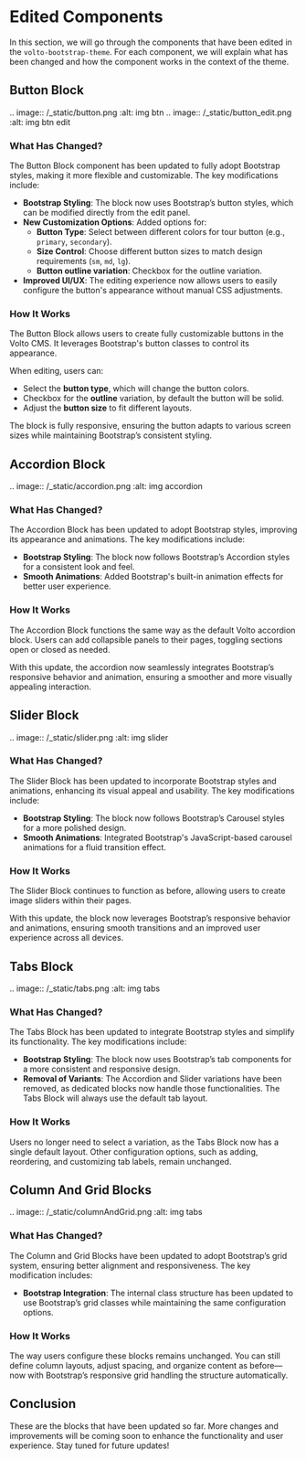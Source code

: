 # Edited Components


In this section, we will go through the components that have been edited in the ``volto-bootstrap-theme``. For each component, we will explain what has been changed and how the component works in the context of the theme.

## Button Block

.. image:: /_static/button.png
   :alt: img btn 
.. image:: /_static/button_edit.png
   :alt: img btn edit

### What Has Changed?


The Button Block component has been updated to fully adopt Bootstrap styles, making it more flexible and customizable. The key modifications include:

- **Bootstrap Styling**: The block now uses Bootstrap’s button styles, which can be modified directly from the edit panel.
- **New Customization Options**: Added options for:
  - **Button Type**: Select between different colors for tour button (e.g., `primary`, `secondary`).
  - **Size Control**: Choose different button sizes to match design requirements (`sm`, `md`, `lg`).
  - **Button outline variation**: Checkbox for the outline variation.
- **Improved UI/UX**: The editing experience now allows users to easily configure the button's appearance without manual CSS adjustments.

### How It Works

The Button Block allows users to create fully customizable buttons in the Volto CMS. It leverages Bootstrap's button classes to control its appearance.  

When editing, users can:
- Select the **button type**, which will change the button colors.
- Checkbox for the  **outline** variation, by default the button will be solid.
- Adjust the **button size** to fit different layouts.

The block is fully responsive, ensuring the button adapts to various screen sizes while maintaining Bootstrap’s consistent styling.

## Accordion Block

.. image:: /_static/accordion.png
   :alt: img accordion 

### What Has Changed?

The Accordion Block has been updated to adopt Bootstrap styles, improving its appearance and animations. The key modifications include:

- **Bootstrap Styling**: The block now follows Bootstrap’s Accordion styles for a consistent look and feel.
- **Smooth Animations**: Added Bootstrap's built-in animation effects for better user experience.

### How It Works

The Accordion Block functions the same way as the default Volto accordion block. Users can add collapsible panels to their pages, toggling sections open or closed as needed.  

With this update, the accordion now seamlessly integrates Bootstrap’s responsive behavior and animation, ensuring a smoother and more visually appealing interaction.

## Slider Block

.. image:: /_static/slider.png
   :alt: img slider 

### What Has Changed?

The Slider Block has been updated to incorporate Bootstrap styles and animations, enhancing its visual appeal and usability. The key modifications include:

- **Bootstrap Styling**: The block now follows Bootstrap’s Carousel styles for a more polished design.  
- **Smooth Animations**: Integrated Bootstrap's JavaScript-based carousel animations for a fluid transition effect.  

### How It Works

The Slider Block continues to function as before, allowing users to create image sliders within their pages.  

With this update, the block now leverages Bootstrap’s responsive behavior and animations, ensuring smooth transitions and an improved user experience across all devices.

## Tabs Block

.. image:: /_static/tabs.png
   :alt: img tabs 

### What Has Changed?

The Tabs Block has been updated to integrate Bootstrap styles and simplify its functionality. The key modifications include:

- **Bootstrap Styling**: The block now uses Bootstrap’s tab components for a more consistent and responsive design.  
- **Removal of Variants**: The Accordion and Slider variations have been removed, as dedicated blocks now handle those functionalities. The Tabs Block will always use the default tab layout.  

### How It Works

Users no longer need to select a variation, as the Tabs Block now has a single default layout. Other configuration options, such as adding, reordering, and customizing tab labels, remain unchanged.

## Column And Grid Blocks

.. image:: /_static/columnAndGrid.png
   :alt: img tabs 

### What Has Changed?

The Column and Grid Blocks have been updated to adopt Bootstrap’s grid system, ensuring better alignment and responsiveness. The key modification includes:

- **Bootstrap Integration**: The internal class structure has been updated to use Bootstrap’s grid classes while maintaining the same configuration options.

### How It Works

The way users configure these blocks remains unchanged. You can still define column layouts, adjust spacing, and organize content as before—now with Bootstrap’s responsive grid handling the structure automatically.


## Conclusion

These are the blocks that have been updated so far. More changes and improvements will be coming soon to enhance the functionality and user experience. Stay tuned for future updates!
